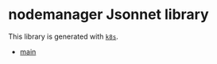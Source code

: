 # nodemanager Jsonnet library

This library is generated with [`k8s`](https://github.com/jsonnet-libs/k8s).

- [main](main/README.md)

